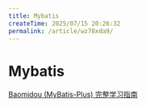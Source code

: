 ```yaml
---
title: Mybatis
createTime: 2025/07/15 20:26:32
permalink: /article/wz78xda9/
---
```

# Mybatis

[Baomidou (MyBatis-Plus) 完整学习指南](Mybatis/Baomidou%20(MyBatis-Plus)%20完整学习指南.md)
